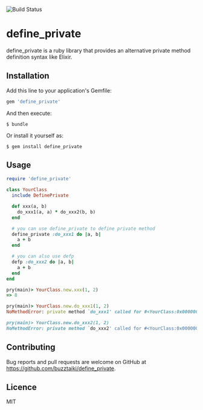 ![Build Status](https://github.com/buzztaiki/define_private/actions/workflows/build.yml/badge.svg)

# define_private

define_private is a ruby library that provides an alternative private method definition syntax like Elixir.

## Installation

Add this line to your application's Gemfile:

```ruby
gem 'define_private'
```

And then execute:

    $ bundle

Or install it yourself as:

    $ gem install define_private

## Usage

```ruby
require 'define_private'

class YourClass
  include DefinePrivate

  def xxx(a, b)
    do_xxx1(a, a) * do_xxx2(b, b)
  end

  # you can use define_private to define private method
  define_private :do_xxx1 do |a, b|
    a + b
  end

  # you can also use defp
  defp :do_xxx2 do |a, b|
    a + b
  end
end
```

```ruby
pry(main)> YourClass.new.xxx(1, 2)
=> 8

pry(main)> YourClass.new.do_xxx1(1, 2)
NoMethodError: private method `do_xxx1' called for #<YourClass:0x000000021f1a38>

pry(main)> YourClass.new.do_xxx2(1, 2)
NoMethodError: private method `do_xxx2' called for #<YourClass:0x00000001bb2938>
```

## Contributing

Bug reports and pull requests are welcome on GitHub at https://github.com/buzztaiki/define_private.

## Licence

MIT
